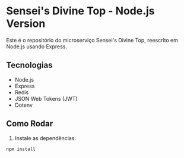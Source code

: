 # Sensei's Divine Top - Node.js Version

Este é o repositório do microserviço Sensei's Divine Top, reescrito em Node.js usando Express.

## Tecnologias
- Node.js
- Express
- Redis
- JSON Web Tokens (JWT)
- Dotenv

## Como Rodar

1. Instale as dependências:

```bash
npm install
